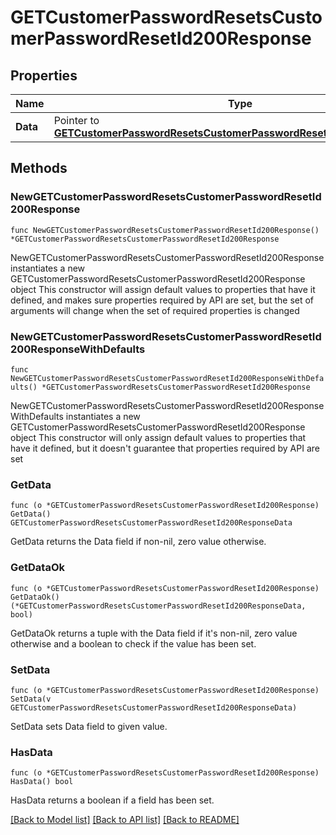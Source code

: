 # GETCustomerPasswordResetsCustomerPasswordResetId200Response

## Properties

Name | Type | Description | Notes
------------ | ------------- | ------------- | -------------
**Data** | Pointer to [**GETCustomerPasswordResetsCustomerPasswordResetId200ResponseData**](GETCustomerPasswordResetsCustomerPasswordResetId200ResponseData.md) |  | [optional] 

## Methods

### NewGETCustomerPasswordResetsCustomerPasswordResetId200Response

`func NewGETCustomerPasswordResetsCustomerPasswordResetId200Response() *GETCustomerPasswordResetsCustomerPasswordResetId200Response`

NewGETCustomerPasswordResetsCustomerPasswordResetId200Response instantiates a new GETCustomerPasswordResetsCustomerPasswordResetId200Response object
This constructor will assign default values to properties that have it defined,
and makes sure properties required by API are set, but the set of arguments
will change when the set of required properties is changed

### NewGETCustomerPasswordResetsCustomerPasswordResetId200ResponseWithDefaults

`func NewGETCustomerPasswordResetsCustomerPasswordResetId200ResponseWithDefaults() *GETCustomerPasswordResetsCustomerPasswordResetId200Response`

NewGETCustomerPasswordResetsCustomerPasswordResetId200ResponseWithDefaults instantiates a new GETCustomerPasswordResetsCustomerPasswordResetId200Response object
This constructor will only assign default values to properties that have it defined,
but it doesn't guarantee that properties required by API are set

### GetData

`func (o *GETCustomerPasswordResetsCustomerPasswordResetId200Response) GetData() GETCustomerPasswordResetsCustomerPasswordResetId200ResponseData`

GetData returns the Data field if non-nil, zero value otherwise.

### GetDataOk

`func (o *GETCustomerPasswordResetsCustomerPasswordResetId200Response) GetDataOk() (*GETCustomerPasswordResetsCustomerPasswordResetId200ResponseData, bool)`

GetDataOk returns a tuple with the Data field if it's non-nil, zero value otherwise
and a boolean to check if the value has been set.

### SetData

`func (o *GETCustomerPasswordResetsCustomerPasswordResetId200Response) SetData(v GETCustomerPasswordResetsCustomerPasswordResetId200ResponseData)`

SetData sets Data field to given value.

### HasData

`func (o *GETCustomerPasswordResetsCustomerPasswordResetId200Response) HasData() bool`

HasData returns a boolean if a field has been set.


[[Back to Model list]](../README.md#documentation-for-models) [[Back to API list]](../README.md#documentation-for-api-endpoints) [[Back to README]](../README.md)


